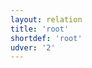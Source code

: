 ```yaml
---
layout: relation
title: 'root'
shortdef: 'root'
udver: '2'
---
```

<!-- Interlanguage links updated Út zář 29 20:43:27 CEST 2020 -->
